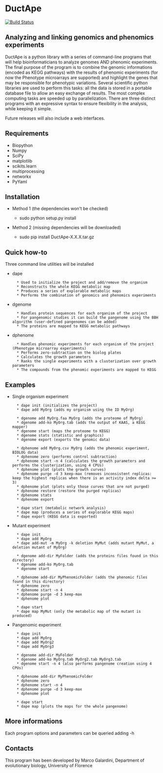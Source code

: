 DuctApe
=======

[![Build Status](https://travis-ci.org/combogenomics/DuctApe.png)](https://travis-ci.org/combogenomics/DuctApe)

Analyzing and linking genomics and phenomics experiments
--------------------------------------------------------

DuctApe is a python library with a series of command-line programs that will help bioinformaticians to analyze genomes AND phenomic experiments.
The final purpose of the program is to combine the genomic informations (encoded as KEGG pathways) with the results of phenomic experiments (for now the Phenotype microarrays are supported) and highlight the genes that may be responsible for phenotypic variations.
Several scientific python libraries are used to perform this tasks: all the data is stored in a portable database file to allow an easy exchange of results.
The most complex computing tasks are speeded up by parallelization.
There are three distinct programs with an expressive syntax to ensure flexibility in the analysis, while keeping it simple.

Future releases will also include a web interfaces.

Requirements
------------
* Biopython
* Numpy
* SciPy
* matplotlib
* scikits.learn
* multiprocessing
* networkx
* PyYaml

Installation
------------
* Method 1 (the dependencies won't be checked)
    * sudo python setup.py install

* Method 2 (missing dependencies will be downloaded)
    * sudo pip install DuctApe-X.X.X.tar.gz

Quick how-to
------------
Three command line utilities will be installed

* dape

        * Used to initialize the project and add/remove the organism
        * Reconstructs the whole KEGG metabolic map
        * Produces a series of explorable metabolic maps
        * Performs the combination of genomics and phenomics experiments

* dgenome

        * Handles protein sequences for each organism of the project
        * For pangenomic studies it can build the pangenome using the BBH algorithm (user-defined pangenomes can be added)
        * The proteins are mapped to KEGG metabolic pathways

* dphenome

        * Handles phenomic experiments for each organism of the project (Phenotype microarray experiments)
        * Performs zero-subtraction on the biolog plates
        * Calculates the growth parameters
        * Ranks the single experiments with a clusterization over growth parameters
        * The compounds from the phenomic experiments are mapped to KEGG

Examples
--------
* Single organism experiment

        * dape init (initializes the project)
        * dape add MyOrg (adds my organism using the ID MyOrg)

        * dgenome add MyOrg.faa MyOrg (adds the proteome of MyOrg)
        * dgenome add-ko MyOrg.tab (adds the output of KAAS, a KEGG mapper)
        * dgenome start (maps the proteome to KEGG)
        * dgenome stats (statistic and graphics)
        * dgenome export (exports the genomic data)

        * dphenome add MyOrg.csv MyOrg (adds the phenomic experiment, BIOLOG data)
        * dphenome zero (performs control subtraction)
        * dphenome start -n 4 (calculates the growth parameters and performs the clusterization, using 4 CPUs)
        * dphenome plot (plots the growth curves)
        * dphenome purge -d 3 keep-max (removes inconsistent replicas: keep the highest replicas when there is an activity index delta >= 3)
        * dphenome plot (plots only those curves that are not purged)
        * dphenome restore (restore the purged replicas)
        * dphenome stats
        * dphenome export

        * dape start (metabolic network analysis)
        * dape map (produces a series of explorable KEGG maps)
        * dape export (KEGG data is exported)

* Mutant experiment

        * dape init
        * dape add MyOrg
        * dape add-mut -m MyOrg -k deletion MyMut (adds mutant MyMut, a deletion mutant of MyOrg)

        * dgenome add-dir MyFolder (adds the proteins files found in this directory)
        * dgenome add-ko MyOrg.tab
        * dgenome start

        * dphenome add-dir MyPhenomicFolder (adds the phenomic files found in this directory)
        * dphenome zero
        * dphenome start -n 4
        * dphenome purge -d 3 keep-max
        * dphenome plot

        * dape start
        * dape map MyMut (only the metabolic map of the mutant is produced)

* Pangenomic experiment

        * dape init
        * dape add MyOrg
        * dape add MyOrg2
        * dape add MyOrg3

        * dgenome add-dir MyFolder
        * dgenome add-ko MyOrg.tab MyOrg2.tab MyOrg3.tab
        * dgenome start -n 4 (also performs pangenome creation using 4 CPUs)

        * dphenome add-dir MyPhenomicFolder
        * dphenome zero
        * dphenome start -n 4
        * dphenome purge -d 3 keep-max
        * dphenome plot

        * dape start
        * dape map (plots the maps for the whole pangenome)

More informations
-----------------
Each program options and parameters can be queried adding -h

Contacts
--------
This program has been developed by Marco Galardini, Department of evolutionary biology, University of Florence
